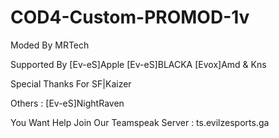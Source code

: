 # COD4-Custom-PROMOD-1v

Moded By MRTech

Supported By [Ev-eS]Apple [Ev-eS]BLACKA [Evox]Amd & Kns

Special Thanks For SF|Kaizer

Others : [Ev-eS]NightRaven
         
You Want Help Join Our Teamspeak Server : ts.evilzesports.ga
